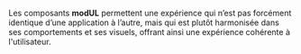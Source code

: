 Les composants **modUL** permettent une expérience qui n’est pas forcément identique d’une application à l’autre, mais qui est plutôt harmonisée dans ses comportements et ses visuels, offrant ainsi une expérience cohérente à l'utilisateur.